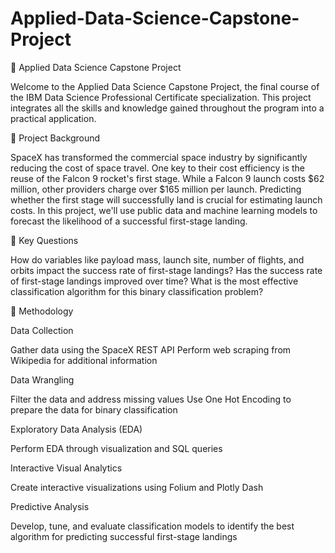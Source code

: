 # Applied-Data-Science-Capstone-Project

🚀 Applied Data Science Capstone Project

Welcome to the Applied Data Science Capstone Project, the final course of the IBM Data Science Professional Certificate specialization. This project integrates all the skills and knowledge gained throughout the program into a practical application.

📄 Project Background

SpaceX has transformed the commercial space industry by significantly reducing the cost of space travel. One key to their cost efficiency is the reuse of the Falcon 9 rocket's first stage. While a Falcon 9 launch costs $62 million, other providers charge over $165 million per launch. Predicting whether the first stage will successfully land is crucial for estimating launch costs. In this project, we'll use public data and machine learning models to forecast the likelihood of a successful first-stage landing.

📄 Key Questions

How do variables like payload mass, launch site, number of flights, and orbits impact the success rate of first-stage landings?
Has the success rate of first-stage landings improved over time?
What is the most effective classification algorithm for this binary classification problem?

📄 Methodology

Data Collection

Gather data using the SpaceX REST API
Perform web scraping from Wikipedia for additional information

Data Wrangling

Filter the data and address missing values
Use One Hot Encoding to prepare the data for binary classification

Exploratory Data Analysis (EDA)

Perform EDA through visualization and SQL queries

Interactive Visual Analytics

Create interactive visualizations using Folium and Plotly Dash

Predictive Analysis

Develop, tune, and evaluate classification models to identify the best algorithm for predicting successful first-stage landings
